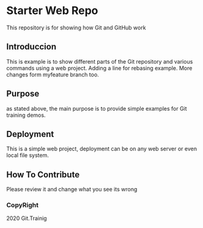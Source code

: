 # Starter Web Repo

This repository is for showing how Git and GitHub work

## Introduccion

This is example is to show different parts of the Git repository and
various commands using a web project.
Adding a line for rebasing example.
More changes form myfeature branch too.

## Purpose

as stated above, the main purpose is to provide
simple examples for Git training demos.

## Deployment

This is a simple web project, deployment can be on any web server or 
even local file system.

## How To Contribute
Please review it and change what you see its wrong

### CopyRight
2020 Git.Trainig
